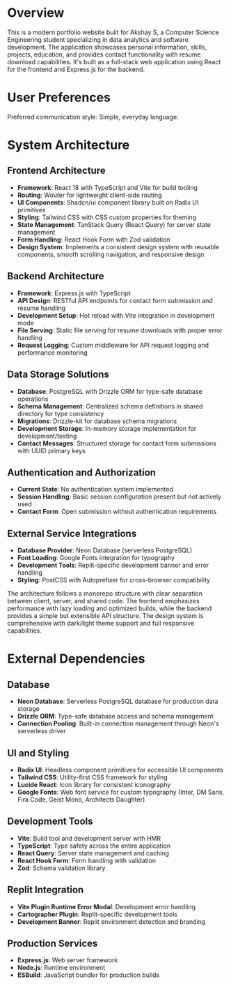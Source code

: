 # Overview

This is a modern portfolio website built for Akshay S, a Computer Science Engineering student specializing in data analytics and software development. The application showcases personal information, skills, projects, education, and provides contact functionality with resume download capabilities. It's built as a full-stack web application using React for the frontend and Express.js for the backend.

# User Preferences

Preferred communication style: Simple, everyday language.

# System Architecture

## Frontend Architecture
- **Framework**: React 18 with TypeScript and Vite for build tooling
- **Routing**: Wouter for lightweight client-side routing
- **UI Components**: Shadcn/ui component library built on Radix UI primitives
- **Styling**: Tailwind CSS with CSS custom properties for theming
- **State Management**: TanStack Query (React Query) for server state management
- **Form Handling**: React Hook Form with Zod validation
- **Design System**: Implements a consistent design system with reusable components, smooth scrolling navigation, and responsive design

## Backend Architecture
- **Framework**: Express.js with TypeScript
- **API Design**: RESTful API endpoints for contact form submission and resume handling
- **Development Setup**: Hot reload with Vite integration in development mode
- **File Serving**: Static file serving for resume downloads with proper error handling
- **Request Logging**: Custom middleware for API request logging and performance monitoring

## Data Storage Solutions
- **Database**: PostgreSQL with Drizzle ORM for type-safe database operations
- **Schema Management**: Centralized schema definitions in shared directory for type consistency
- **Migrations**: Drizzle-kit for database schema migrations
- **Development Storage**: In-memory storage implementation for development/testing
- **Contact Messages**: Structured storage for contact form submissions with UUID primary keys

## Authentication and Authorization
- **Current State**: No authentication system implemented
- **Session Handling**: Basic session configuration present but not actively used
- **Contact Form**: Open submission without authentication requirements

## External Service Integrations
- **Database Provider**: Neon Database (serverless PostgreSQL)
- **Font Loading**: Google Fonts integration for typography
- **Development Tools**: Replit-specific development banner and error handling
- **Styling**: PostCSS with Autoprefixer for cross-browser compatibility

The architecture follows a monorepo structure with clear separation between client, server, and shared code. The frontend emphasizes performance with lazy loading and optimized builds, while the backend provides a simple but extensible API structure. The design system is comprehensive with dark/light theme support and full responsive capabilities.

# External Dependencies

## Database
- **Neon Database**: Serverless PostgreSQL database for production data storage
- **Drizzle ORM**: Type-safe database access and schema management
- **Connection Pooling**: Built-in connection management through Neon's serverless driver

## UI and Styling
- **Radix UI**: Headless component primitives for accessible UI components
- **Tailwind CSS**: Utility-first CSS framework for styling
- **Lucide React**: Icon library for consistent iconography
- **Google Fonts**: Web font service for custom typography (Inter, DM Sans, Fira Code, Geist Mono, Architects Daughter)

## Development Tools
- **Vite**: Build tool and development server with HMR
- **TypeScript**: Type safety across the entire application
- **React Query**: Server state management and caching
- **React Hook Form**: Form handling with validation
- **Zod**: Schema validation library

## Replit Integration
- **Vite Plugin Runtime Error Modal**: Development error handling
- **Cartographer Plugin**: Replit-specific development tools
- **Development Banner**: Replit environment detection and branding

## Production Services
- **Express.js**: Web server framework
- **Node.js**: Runtime environment
- **ESBuild**: JavaScript bundler for production builds